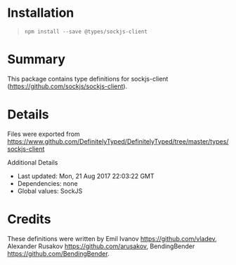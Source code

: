 # Installation
> `npm install --save @types/sockjs-client`

# Summary
This package contains type definitions for sockjs-client (https://github.com/sockjs/sockjs-client).

# Details
Files were exported from https://www.github.com/DefinitelyTyped/DefinitelyTyped/tree/master/types/sockjs-client

Additional Details
 * Last updated: Mon, 21 Aug 2017 22:03:22 GMT
 * Dependencies: none
 * Global values: SockJS

# Credits
These definitions were written by Emil Ivanov <https://github.com/vladev>, Alexander Rusakov <https://github.com/arusakov>, BendingBender <https://github.com/BendingBender>.
